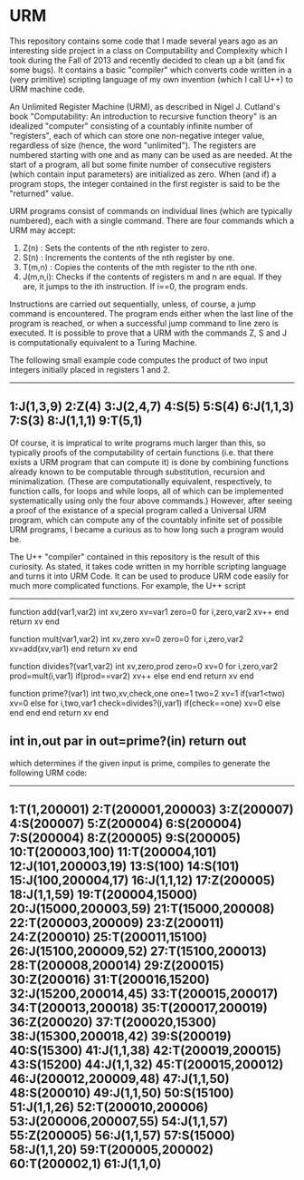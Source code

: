 # URM
This repository contains some code that I made several years ago as an interesting side project in a class on Computability and
Complexity which I took during the Fall of 2013 and recently decided to clean up a bit (and fix some bugs).  It contains a basic
"compiler" which converts code written in a (very primitive) scripting language of my own invention (which I call U++) to URM
machine code.

An Unlimited Register Machine (URM), as described in Nigel J. Cutland's book "Computability: An introduction to recursive
function theory" is an idealized "computer" consisting of a countably infinite number of "registers", each of which can store
one non-negative integer value, regardless of size (hence, the word "unlimited").  The registers are numbered starting with one
and as many can be used as are needed.  At the start of a program, all but some finite number of consecutive registers (which
contain input parameters) are initialized as zero.  When (and if) a program stops, the integer contained in the first register
is said to be the "returned" value.

URM programs consist of commands on individual lines (which are typically numbered), each with a single command.  There are four
commands which a URM may accept:

1) Z(n)    : Sets the contents of the nth register to zero.
2) S(n)    : Increments the contents of the nth register by one.
3) T(m,n)  : Copies the contents of the mth register to the nth one.
4) J(m,n,i): Checks if the contents of registers m and n are equal.  If they are, it jumps to the ith instruction.  If i==0, the
             program ends.

Instructions are carried out sequentially, unless, of course, a jump command is encountered.  The program ends either when the last 
line of the program is reached, or when a successful jump command to line zero is executed.  It is possible to prove that a URM with 
the commands Z, S and J is computationally equivalent to a Turing Machine.

The following small example code computes the product of two input integers initially placed in registers 1 and 2.

---------------------------------------------------------------------------------------------------------------------------------------------------------------------------------------
1:J(1,3,9)
2:Z(4)
3:J(2,4,7)
4:S(5)
5:S(4)
6:J(1,1,3)
7:S(3)
8:J(1,1,1)
9:T(5,1)
---------------------------------------------------------------------------------------------------------------------------------------------------------------------------------------

Of course, it is impratical to write programs much larger than this, so typically proofs of the computability of certain functions (i.e. that 
there exists a URM program that can compute it) is done by combining functions already known to be computable through substitution,
recursion and minimalization.  (These are computationally equivalent, respectively, to function calls, for loops and while loops, all of 
which can be implemented systematically using only the four above commands.)  However, after seeing a proof of the existance of a 
special program called a Universal URM program, which can compute any of the countably infinite set of possible URM programs,
I became a curious as to how long such a program would be.

The U++ "compiler" contained in this repository is the result of this curiosity.  As stated, it takes code written in my horrible scripting
language and turns it into URM Code.  It can be used to produce URM code easily for much more complicated functions.  For example,
the U++ script

---------------------------------------------------------------------------------------------------------------------------------------------------------------------------------------
function add(var1,var2)
	int xv,zero
	xv=var1
	zero=0
	for i,zero,var2
		xv++
	end
	return xv
end


function mult(var1,var2)
	int xv,zero
	xv=0
	zero=0
	for i,zero,var2
		xv=add(xv,var1)
	end
	return xv
end


function divides?(var1,var2)
	int xv,zero,prod
	zero=0
	xv=0
	for i,zero,var2
		prod=mult(i,var1)
		if(prod==var2)
			xv++
		else
		end
	end
	return xv
end

function prime?(var1)
	int two,xv,check,one
	one=1
	two=2
	xv=1
	if(var1<two)
		xv=0
	else
		for i,two,var1
			check=divides?(i,var1)
			if(check==one)
				xv=0
			else
			end
		end
	end
	return xv
end

int in,out
par in
out=prime?(in)
return out
---------------------------------------------------------------------------------------------------------------------------------------------------------------------------------------

which determines if the given input is prime, compiles to generate the following URM code:

---------------------------------------------------------------------------------------------------------------------------------------------------------------------------------------
1:T(1,200001)
2:T(200001,200003)
3:Z(200007)
4:S(200007)
5:Z(200004)
6:S(200004)
7:S(200004)
8:Z(200005)
9:S(200005)
10:T(200003,100)
11:T(200004,101)
12:J(101,200003,19)
13:S(100)
14:S(101)
15:J(100,200004,17)
16:J(1,1,12)
17:Z(200005)
18:J(1,1,59)
19:T(200004,15000)
20:J(15000,200003,59)
21:T(15000,200008)
22:T(200003,200009)
23:Z(200011)
24:Z(200010)
25:T(200011,15100)
26:J(15100,200009,52)
27:T(15100,200013)
28:T(200008,200014)
29:Z(200015)
30:Z(200016)
31:T(200016,15200)
32:J(15200,200014,45)
33:T(200015,200017)
34:T(200013,200018)
35:T(200017,200019)
36:Z(200020)
37:T(200020,15300)
38:J(15300,200018,42)
39:S(200019)
40:S(15300)
41:J(1,1,38)
42:T(200019,200015)
43:S(15200)
44:J(1,1,32)
45:T(200015,200012)
46:J(200012,200009,48)
47:J(1,1,50)
48:S(200010)
49:J(1,1,50)
50:S(15100)
51:J(1,1,26)
52:T(200010,200006)
53:J(200006,200007,55)
54:J(1,1,57)
55:Z(200005)
56:J(1,1,57)
57:S(15000)
58:J(1,1,20)
59:T(200005,200002)
60:T(200002,1)
61:J(1,1,0)
---------------------------------------------------------------------------------------------------------------------------------------------------------------------------------------
